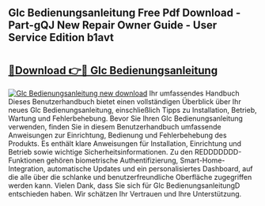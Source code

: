 ## Glc Bedienungsanleitung Free Pdf Download - Part-gQJ New Repair Owner Guide - User Service Edition b1avt

# <h2><a href="http://df2b8g.blite.top/?on=Glc+Bedienungsanleitung">🔗Download 👉🔴 Glc Bedienungsanleitung</a></h2>

[![Glc Bedienungsanleitung new download](https://i.imgur.com/lujVjoI.png)](http://df2b8g.blite.top/?on=Glc+Bedienungsanleitung)
Ihr umfassendes Handbuch Dieses Benutzerhandbuch bietet einen vollständigen Überblick über Ihr neues Glc Bedienungsanleitung, einschließlich Tipps zu Installation, Betrieb, Wartung und Fehlerbehebung. Bevor Sie Ihren Glc Bedienungsanleitung verwenden, finden Sie in diesem Benutzerhandbuch umfassende Anweisungen zur Einrichtung, Bedienung und Fehlerbehebung des Produkts. Es enthält klare Anweisungen für Installation, Einrichtung und Betrieb sowie wichtige Sicherheitsinformationen. Zu den REDDDDDDD-Funktionen gehören biometrische Authentifizierung, Smart-Home-Integration, automatische Updates und ein personalisiertes Dashboard, auf die alle über die schlanke und benutzerfreundliche Oberfläche zugegriffen werden kann. Vielen Dank, dass Sie sich für Glc BedienungsanleitungD entschieden haben. Wir schätzen Ihr Vertrauen und Ihre Unterstützung.
